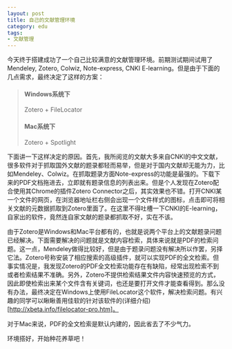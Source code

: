 ```yaml
---
layout: post
title: 自己的文献管理环境
category: edu
tags:
- 文献管理
---
```


今天终于搭建成功了一个自己比较满意的文献管理环境。前期测试期间试用了Mendeley, Zotero, Colwiz, Note-express, CNKI E-learning。但是由于下面的几点需求，最终决定了这样的方案：

> #### Windows系统下 ####
> Zotero + FileLocator
> #### Mac系统下 ####
> Zotero + Spotlight

下面讲一下这样决定的原因。首先，我所阅览的文献大多来自CNKI的中文文献，很多软件对于抓取国外文献的题录都轻而易举，但是对于国内文献却无能为力，比如Mendeley、Colwiz。在抓取题录方面Note-express的功能是最强的。下载下来的PDF文档拖进去，立即就有题录信息的列表出来。但是个人发现在Zotero配合使用其Chrome的插件Zotero Connector之后，其实效果也不错。打开CNKI某一个文件的网页，在浏览器地址栏右侧会出现一个文件样式的图标，点击即可将相关文献的元数据抓取到Zotero里面了。在这里不得吐槽一下CNKI的E-learning，自家出的软件，竟然连自家文献的题录都抓取不好，实在不该。

由于Zotero是Windows和Mac平台都有的，也就是说两个平台上的文献题录问题已经解决。下面需要解决的问题就是文献内容检索，具体来说就是PDF的检索问题。这一点，Mendeley做得比较好，但是由于题录问题没有解决所以作罢，另择它法。Zotero号称安装了相应搜索的高级插件，就可以实现PDF的全文检索。但事实情况是，我发现Zotero的PDF全文检索功能存在有缺陷，经常出现检索不到或者检索结果不准确。另外，Zotero不提供检索结果文件内容快速预览的方式，因此即使检索出来某个文件含有关键词，也还是要打开文件才能查看得到。那么没有办法，最终决定在Windows上使用FileLocator这个软件，解决检索问题。有兴趣的同学可以瞅瞅善用佳软的针对该软件的(详细介绍)[http://xbeta.info/filelocator-pro.htm]。

对于Mac来说，PDF的全文检索是默认内建的，因此省去了不少气力。

环境搭好，开始种花养草吧！
